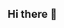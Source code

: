 ## Hi there 👋

<!--
**gonzague11/gonzague11** is a ✨ _special_ ✨ repository because its `README.md` (this file) appears on your GitHub profile.

Here are some ideas to get you started:

I am passionate about mathematics, particularly in probabilities and arithmetic
I am studying financial engineering and applied mathematics
I like game theory, poker, and more generally anything that can be theorized.
- 📫 How to reach me: gonzague.elbaki@gmail.com
LinkedIn : Gonzague El Baki

